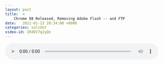 ```yaml
---
layout: post
title:  >
    Chrome 88 Released, Removing Adobe Flash -- and FTP
date:   2021-01-23 20:34:00 +0000
categories: solidot
video-id: IR4EV7q2yQo
---
```


<audio src="/assets/d853f1a363aac8e2c7a38d72a57c5482.mp3" style="width: 100%;" controls></audio>

